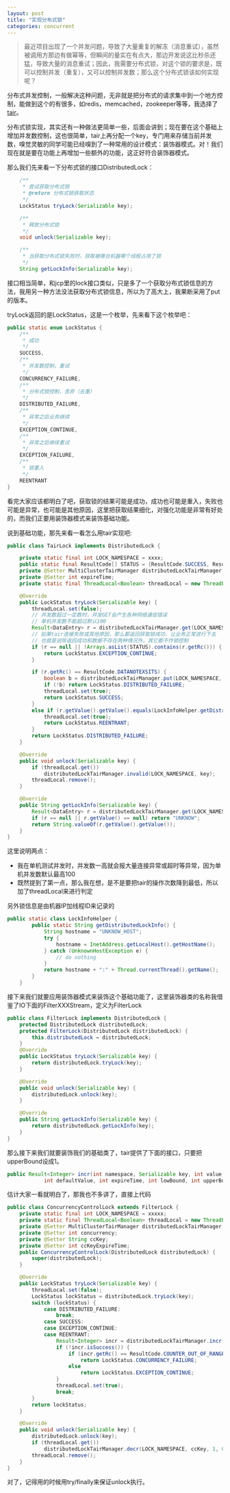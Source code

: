 ```yaml
---
layout: post
title: "实现分布式锁"
categories: concurrent
---
```

> 最近项目出现了一个并发问题，导致了大量重复的解冻（消息重试），虽然被调用方那边有做幂等，但瞬间的量实在有点大，那边开发说这比秒杀还猛，导致大量的消息重试；因此，我需要分布式锁，对这个锁的要求是，既可以控制并发（重复），又可以控制并发数；那么这个分布式锁该如何实现呢？

分布式并发控制，一般解决这种问题，无非就是把分布式的请求集中到一个地方控制，能做到这个的有很多，如redis，memcached，zookeeper等等，我选择了[tair](http://tair.taobao.org/)。

分布式锁实现，其实还有一种做法更简单一些，后面会讲到；现在要在这个基础上增加并发数控制，这也很简单，tair上再分配一个key，专门用来存储当前并发数，嗅觉灵敏的同学可能已经嗅到了一种常用的设计模式：装饰器模式。对！我们现在就是要在功能上再增加一些额外的功能，这正好符合装饰器模式。

那么我们先来看一下分布式锁的接口DistributedLock：

```java
	/**
     * 尝试获取分布式锁
     * @return 分布式锁获取状态
     */
    LockStatus tryLock(Serializable key);

    /**
     * 释放分布式锁
     */
    void unlock(Serializable key);

    /**
     * 当获取分布式锁失败时，获取被哪台机器哪个线程占用了锁
     */
    String getLockInfo(Serializable key);
```

接口相当简单，和jcp里的lock接口类似，只是多了一个获取分布式锁信息的方法，我用另一种方法没法获取分布式锁信息，所以为了高大上，我果断采用了put的版本。

tryLock返回的是LockStatus，这是一个枚举，先来看下这个枚举吧：

```java
public static enum LockStatus {
    /**
     * 成功
     */
    SUCCESS,
    /**
     * 并发数控制，重试
     */
    CONCURRENCY_FAILURE,
    /**
     * 分布式锁控制，丢弃（去重）
     */
    DISTRIBUTED_FAILURE,
    /**
     * 异常之后业务继续
     */
    EXCEPTION_CONTINUE,
    /**
     * 异常之后继续重试
     */
    EXCEPTION_FAILURE,
    /**
     * 锁重入
     */
    REENTRANT
}
```

看完大家应该都明白了吧，获取锁的结果可能是成功，成功也可能是重入，失败也可能是异常，也可能是其他原因，这里把获取结果细化，对强化功能是非常有好处的，而我们正要用装饰器模式来装饰基础功能。

说到基础功能，那先来看一看怎么用tair实现吧:

```java
public class TairLock implements DistributedLock {

    private static final int LOCK_NAMESPACE = xxxx;
    public static final ResultCode[] STATUS = {ResultCode.SUCCESS, ResultCode.DATANOTEXSITS};
    private @Setter MultiClusterTairManager distributedLockTairManager;
    private @Setter int expireTime;
    private static final ThreadLocal<Boolean> threadLocal = new ThreadLocal<Boolean>();

    @Override
    public LockStatus tryLock(Serializable key) {
        threadLocal.set(false);
        // 并发数超过一定数时，并发GET会产生各种网络通信错误
        // 单机并发数不能超过默认100
        Result<DataEntry> r = distributedLockTairManager.get(LOCK_NAMESPACE, key);
        // 如果tair连接失败或其他原因，那么都返回获取锁成功，让业务正常进行下去
        // 也就是说除返回成功和数据不存在两种情况外，其它都不作锁控制
        if (r == null || !Arrays.asList(STATUS).contains(r.getRc())) {
            return LockStatus.EXCEPTION_CONTINUE;
        }

        if (r.getRc() == ResultCode.DATANOTEXSITS) {
            boolean b = distributedLockTairManager.put(LOCK_NAMESPACE, key, LockInfoHelper.getDistributedLockInfo(), 2, expireTime).isSuccess();
            if (!b) return LockStatus.DISTRIBUTED_FAILURE;
            threadLocal.set(true);
            return LockStatus.SUCCESS;
        }
        else if (r.getValue().getValue().equals(LockInfoHelper.getDistributedLockInfo())) {
            threadLocal.set(true);
            return LockStatus.REENTRANT;
        }
        return LockStatus.DISTRIBUTED_FAILURE;
    }

    @Override
    public void unlock(Serializable key) {
        if (threadLocal.get())
            distributedLockTairManager.invalid(LOCK_NAMESPACE, key);
        threadLocal.remove();
    }

    @Override
    public String getLockInfo(Serializable key) {
        Result<DataEntry> r = distributedLockTairManager.get(LOCK_NAMESPACE, key);
        if (r == null || r.getValue() == null) return "UNKNOW";
        return String.valueOf(r.getValue().getValue());
    }
}
```

这里说明两点：
- 我在单机测试并发时，并发数一高就会报大量连接异常或超时等异常，因为单机并发数默认最高100
- 既然提到了第一点，那么我在想，是不是要把tair的操作次数降到最低，所以加了threadLocal来进行判定

另外锁信息是由机器IP加线程ID来记录的

```java
public static class LockInfoHelper {
        public static String getDistributedLockInfo() {
            String hostname = "UNKNOW_HOST";
            try {
                hostname = InetAddress.getLocalHost().getHostName();
            } catch (UnknownHostException e) {
                // do nothing
            }
            return hostname + ":" + Thread.currentThread().getName();
        }
    }
```

接下来我们就要应用装饰器模式来装饰这个基础功能了，这里装饰器类的名称我借鉴了IO下面的FilterXXXStream，定义为FilterLock

```java
public class FilterLock implements DistributedLock {
    protected DistributedLock distributedLock;
    protected FilterLock(DistributedLock distributedLock) {
        this.distributedLock = distributedLock;
    }
    @Override
    public LockStatus tryLock(Serializable key) {
        return distributedLock.tryLock(key);
    }

    @Override
    public void unlock(Serializable key) {
        distributedLock.unlock(key);
    }

    @Override
    public String getLockInfo(Serializable key) {
        return distributedLock.getLockInfo(key);
    }
}
```

那么接下来我们就要装饰我们的基础类了，tair提供了下面的接口，只要把upperBound设成1。

```java
public Result<Integer> incr(int namespace, Serializable key, int value,
			int defaultValue, int expireTime, int lowBound, int upperBound)
```

估计大家一看就明白了，那我也不多讲了，直接上代码

```java
public class ConcurrencyControlLock extends FilterLock {
    private static final int LOCK_NAMESPACE = xxxxx;
    private static final ThreadLocal<Boolean> threadLocal = new ThreadLocal<Boolean>();
    private @Setter MultiClusterTairManager distributedLockTairManager;
    private @Setter int concurrency;
    private @Setter String ccKey;
    private @Setter int ccKeyExpireTime;
    public ConcurrencyControlLock(DistributedLock distributedLock) {
        super(distributedLock);
    }

    @Override
    public LockStatus tryLock(Serializable key) {
        threadLocal.set(false);
        LockStatus lockStatus = distributedLock.tryLock(key);
        switch (lockStatus) {
            case DISTRIBUTED_FAILURE:
                break;
            case SUCCESS:
            case EXCEPTION_CONTINUE:
            case REENTRANT:
                Result<Integer> incr = distributedLockTairManager.incr(LOCK_NAMESPACE, ccKey, 1, 0, ccKeyExpireTime, 0, concurrency);
                if (!incr.isSuccess()) {
                    if (incr.getRc() == ResultCode.COUNTER_OUT_OF_RANGE)
                        return LockStatus.CONCURRENCY_FAILURE;
                    else
                        return LockStatus.EXCEPTION_CONTINUE;
                }
                threadLocal.set(true);
                break;
        }
        return lockStatus;
    }

    @Override
    public void unlock(Serializable key) {
        distributedLock.unlock(key);
        if (threadLocal.get())
            distributedLockTairManager.decr(LOCK_NAMESPACE, ccKey, 1, 0, ccKeyExpireTime, 0, concurrency);
        threadLocal.remove();
    }
}
```

对了，记得用的时候用try/finally来保证unlock执行。

